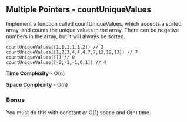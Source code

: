<h2>Multiple Pointers - countUniqueValues</h2>

<p>Implement a function called countUniqueValues, which accepts a sorted array, and counts the unique values in the array. There can be negative numbers in the array, but it will always be sorted.</p>

```
countUniqueValues([1,1,1,1,1,2]) // 2
countUniqueValues([1,2,3,4,4,4,7,7,12,12,13]) // 7
countUniqueValues([]) // 0
countUniqueValues([-2,-1,-1,0,1]) // 4
```

<p><strong>Time Complexity</strong> - O(n)</p>

<p><strong>Space Complexity</strong>  - O(n)</p>

<h3>Bonus</h3>

<p>You must do this with constant or O(1) space and O(n) time.</p>
